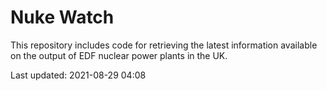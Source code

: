 # Nuke Watch

This repository includes code for retrieving the latest information available on the output of EDF nuclear power plants in the UK.

Last updated: 2021-08-29 04:08